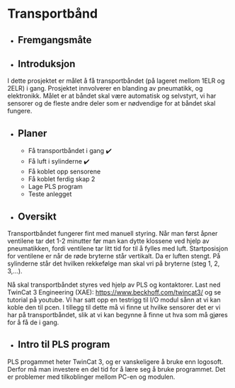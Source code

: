 # Transportbånd

- ##  Fremgangsmåte


- ##  Introduksjon
I dette prosjektet er målet å få transportbåndet (på lageret mellom 1ELR og 2ELR) i gang. Prosjektet innvolverer en blanding av pneumatikk, og elektronikk. Målet er at båndet skal være automatisk og selvstyrt, vi har sensorer og de fleste andre deler som er nødvendige for at båndet skal fungere. 
- ## Planer
  - Få transportbåndet i gang ✔️
  - Få luft i sylinderne ✔️
  - Få koblet opp sensorene
  - Få koblet ferdig skap 2
  - Lage PLS program
  - Teste anlegget 

- ##  Oversikt
Transportbåndet fungerer fint med manuell styring. Når man først åpner ventilene tar det 1-2 minutter før man kan dytte klossene ved hjelp av pneumatikken, fordi ventilene tar litt tid for til å fylles med luft. Startposisjon for ventilene er når de røde bryterne står vertikalt. Da er luften stengt. På sylinderne står det hvilken rekkefølge man skal vri på bryterne (steg 1, 2, 3,...). 

Nå skal transportbåndet styres ved hjelp av PLS og kontaktorer. Last ned TwinCat 3 Engineering (XAE): https://www.beckhoff.com/twincat3/
og se tutorial på youtube. Vi har satt opp en testrigg til I/O modul sånn at vi kan koble den til pcen. I tillegg til dette må vi finne ut hvilke sensorer det er vi har på transportbåndet, slik at vi kan begynne å finne ut hva som må gjøres for å få de i gang.



- ##  Intro til PLS program
PLS progammet heter TwinCat 3, og er vanskeligere å bruke enn logosoft. Derfor må man investere en del tid for å lære seg å bruke programmet. Det er problemer med tilkoblinger mellom PC-en og modulen. 


